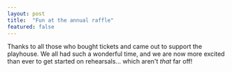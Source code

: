 ```yaml
---
layout: post
title:  "Fun at the annual raffle"
featured: false
---
```


Thanks to all those who bought tickets and came out to support the playhouse. We all had such a wonderful time, and we are now more excited than ever to get started on rehearsals... which aren't *that* far off!

<div class="featured-pictures">
  <div class="picture">
    <img src="{{ site.baseurl }}/images/2016/raffle/raffle-2016-1.jpg" alt="">
    <div class="caption"></div>
  </div>
  <div class="picture">
    <img src="{{ site.baseurl }}/images/2016/raffle/raffle-2016-4.jpg" alt="">
    <div class="caption"></div>
  </div>
</div>

<!--more-->

<div class="featured-pictures">
  <div class="picture">
    <img src="{{ site.baseurl }}/images/2016/raffle/raffle-2016-7.jpg" alt="">
    <div class="caption"></div>
  </div>
  <div class="picture">
    <img src="{{ site.baseurl }}/images/2016/raffle/raffle-2016-2.jpg" alt="">
    <div class="caption"></div>
  </div>
  <div class="picture">
    <img src="{{ site.baseurl }}/images/2016/raffle/raffle-2016-5.jpg" alt="">
    <div class="caption"></div>
  </div>
  <div class="picture">
    <img src="{{ site.baseurl }}/images/2016/raffle/raffle-2016-6.jpg" alt="">
    <div class="caption"></div>
  </div>
  <div class="picture">
    <img src="{{ site.baseurl }}/images/2016/raffle/raffle-2016-3.jpg" alt="">
    <div class="caption"></div>
  </div>
</div>

